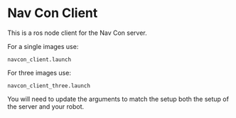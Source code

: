 # Nav Con Client
This is a ros node client for the Nav Con server. 

For a single images use:

`navcon_client.launch`

For three images use:

`navcon_client_three.launch`

You will need to update the arguments to match the setup both the setup of the server and your robot.


